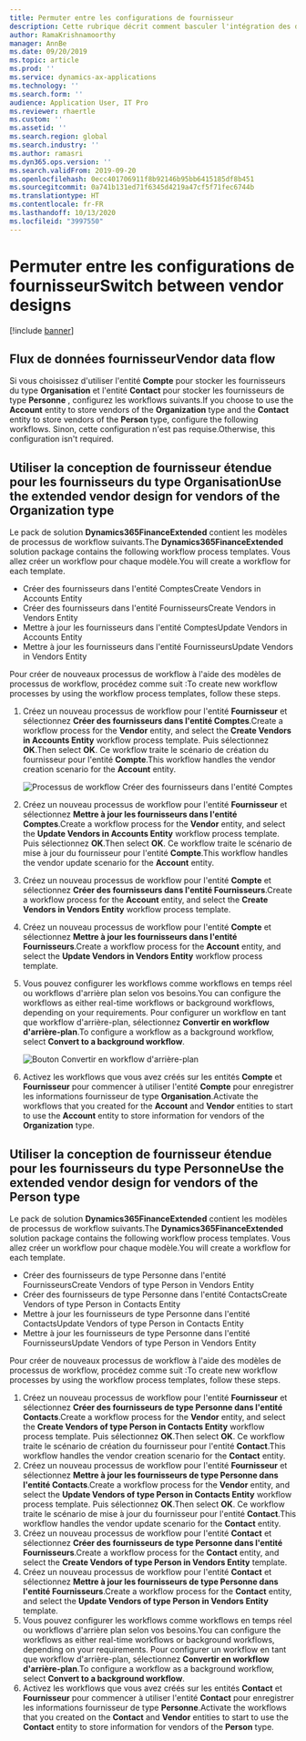 ```yaml
---
title: Permuter entre les configurations de fournisseur
description: Cette rubrique décrit comment basculer l'intégration des données fournisseur entre les applications Finance and Operations et Common Data Service.
author: RamaKrishnamoorthy
manager: AnnBe
ms.date: 09/20/2019
ms.topic: article
ms.prod: ''
ms.service: dynamics-ax-applications
ms.technology: ''
ms.search.form: ''
audience: Application User, IT Pro
ms.reviewer: rhaertle
ms.custom: ''
ms.assetid: ''
ms.search.region: global
ms.search.industry: ''
ms.author: ramasri
ms.dyn365.ops.version: ''
ms.search.validFrom: 2019-09-20
ms.openlocfilehash: 0ecc401706911f8b92146b95bb6415185df8b451
ms.sourcegitcommit: 0a741b131ed71f6345d4219a47cf5f71fec6744b
ms.translationtype: HT
ms.contentlocale: fr-FR
ms.lasthandoff: 10/13/2020
ms.locfileid: "3997550"
---
```

# <a name="switch-between-vendor-designs"></a><span data-ttu-id="d63f8-103">Permuter entre les configurations de fournisseur</span><span class="sxs-lookup"><span data-stu-id="d63f8-103">Switch between vendor designs</span></span>

[!include [banner](../../includes/banner.md)]



## <a name="vendor-data-flow"></a><span data-ttu-id="d63f8-104">Flux de données fournisseur</span><span class="sxs-lookup"><span data-stu-id="d63f8-104">Vendor data flow</span></span> 

<span data-ttu-id="d63f8-105">Si vous choisissez d'utiliser l'entité **Compte** pour stocker les fournisseurs du type **Organisation** et l'entité **Contact** pour stocker les fournisseurs de type **Personne** , configurez les workflows suivants.</span><span class="sxs-lookup"><span data-stu-id="d63f8-105">If you choose to use the **Account** entity to store vendors of the **Organization** type and the **Contact** entity to store vendors of the **Person** type, configure the following workflows.</span></span> <span data-ttu-id="d63f8-106">Sinon, cette configuration n'est pas requise.</span><span class="sxs-lookup"><span data-stu-id="d63f8-106">Otherwise, this configuration isn't required.</span></span>

## <a name="use-the-extended-vendor-design-for-vendors-of-the-organization-type"></a><span data-ttu-id="d63f8-107">Utiliser la conception de fournisseur étendue pour les fournisseurs du type Organisation</span><span class="sxs-lookup"><span data-stu-id="d63f8-107">Use the extended vendor design for vendors of the Organization type</span></span>

<span data-ttu-id="d63f8-108">Le pack de solution **Dynamics365FinanceExtended** contient les modèles de processus de workflow suivants.</span><span class="sxs-lookup"><span data-stu-id="d63f8-108">The **Dynamics365FinanceExtended** solution package contains the following workflow process templates.</span></span> <span data-ttu-id="d63f8-109">Vous allez créer un workflow pour chaque modèle.</span><span class="sxs-lookup"><span data-stu-id="d63f8-109">You will create a workflow for each template.</span></span>

+ <span data-ttu-id="d63f8-110">Créer des fournisseurs dans l'entité Comptes</span><span class="sxs-lookup"><span data-stu-id="d63f8-110">Create Vendors in Accounts Entity</span></span>
+ <span data-ttu-id="d63f8-111">Créer des fournisseurs dans l'entité Fournisseurs</span><span class="sxs-lookup"><span data-stu-id="d63f8-111">Create Vendors in Vendors Entity</span></span>
+ <span data-ttu-id="d63f8-112">Mettre à jour les fournisseurs dans l'entité Comptes</span><span class="sxs-lookup"><span data-stu-id="d63f8-112">Update Vendors in Accounts Entity</span></span>
+ <span data-ttu-id="d63f8-113">Mettre à jour les fournisseurs dans l'entité Fournisseurs</span><span class="sxs-lookup"><span data-stu-id="d63f8-113">Update Vendors in Vendors Entity</span></span>

<span data-ttu-id="d63f8-114">Pour créer de nouveaux processus de workflow à l'aide des modèles de processus de workflow, procédez comme suit :</span><span class="sxs-lookup"><span data-stu-id="d63f8-114">To create new workflow processes by using the workflow process templates, follow these steps.</span></span>

1. <span data-ttu-id="d63f8-115">Créez un nouveau processus de workflow pour l'entité **Fournisseur** et sélectionnez **Créer des fournisseurs dans l'entité Comptes**.</span><span class="sxs-lookup"><span data-stu-id="d63f8-115">Create a workflow process for the **Vendor** entity, and select the **Create Vendors in Accounts Entity** workflow process template.</span></span> <span data-ttu-id="d63f8-116">Puis sélectionnez **OK**.</span><span class="sxs-lookup"><span data-stu-id="d63f8-116">Then select **OK**.</span></span> <span data-ttu-id="d63f8-117">Ce workflow traite le scénario de création du fournisseur pour l'entité **Compte**.</span><span class="sxs-lookup"><span data-stu-id="d63f8-117">This workflow handles the vendor creation scenario for the **Account** entity.</span></span>

    ![Processus de workflow Créer des fournisseurs dans l'entité Comptes](media/create_process.png)

2. <span data-ttu-id="d63f8-119">Créez un nouveau processus de workflow pour l'entité **Fournisseur** et sélectionnez **Mettre à jour les fournisseurs dans l'entité Comptes**.</span><span class="sxs-lookup"><span data-stu-id="d63f8-119">Create a workflow process for the **Vendor** entity, and select the **Update Vendors in Accounts Entity** workflow process template.</span></span> <span data-ttu-id="d63f8-120">Puis sélectionnez **OK**.</span><span class="sxs-lookup"><span data-stu-id="d63f8-120">Then select **OK**.</span></span> <span data-ttu-id="d63f8-121">Ce workflow traite le scénario de mise à jour du fournisseur pour l'entité **Compte**.</span><span class="sxs-lookup"><span data-stu-id="d63f8-121">This workflow handles the vendor update scenario for the **Account** entity.</span></span>
3. <span data-ttu-id="d63f8-122">Créez un nouveau processus de workflow pour l'entité **Compte** et sélectionnez **Créer des fournisseurs dans l'entité Fournisseurs**.</span><span class="sxs-lookup"><span data-stu-id="d63f8-122">Create a workflow process for the **Account** entity, and select the **Create Vendors in Vendors Entity** workflow process template.</span></span>
4. <span data-ttu-id="d63f8-123">Créez un nouveau processus de workflow pour l'entité **Compte** et sélectionnez **Mettre à jour les fournisseurs dans l'entité Fournisseurs**.</span><span class="sxs-lookup"><span data-stu-id="d63f8-123">Create a workflow process for the **Account** entity, and select the **Update Vendors in Vendors Entity** workflow process template.</span></span>
5. <span data-ttu-id="d63f8-124">Vous pouvez configurer les workflows comme workflows en temps réel ou workflows d'arrière plan selon vos besoins.</span><span class="sxs-lookup"><span data-stu-id="d63f8-124">You can configure the workflows as either real-time workflows or background workflows, depending on your requirements.</span></span> <span data-ttu-id="d63f8-125">Pour configurer un workflow en tant que workflow d'arrière-plan, sélectionnez **Convertir en workflow d'arrière-plan**.</span><span class="sxs-lookup"><span data-stu-id="d63f8-125">To configure a workflow as a background workflow, select **Convert to a background workflow**.</span></span>

    ![Bouton Convertir en workflow d'arrière-plan](media/background_workflow.png)

6. <span data-ttu-id="d63f8-127">Activez les workflows que vous avez créés sur les entités **Compte** et **Fournisseur** pour commencer à utiliser l'entité **Compte** pour enregistrer les informations fournisseur de type **Organisation**.</span><span class="sxs-lookup"><span data-stu-id="d63f8-127">Activate the workflows that you created for the **Account** and **Vendor** entities to start to use the **Account** entity to store information for vendors of the **Organization** type.</span></span>

## <a name="use-the-extended-vendor-design-for-vendors-of-the-person-type"></a><span data-ttu-id="d63f8-128">Utiliser la conception de fournisseur étendue pour les fournisseurs du type Personne</span><span class="sxs-lookup"><span data-stu-id="d63f8-128">Use the extended vendor design for vendors of the Person type</span></span>

<span data-ttu-id="d63f8-129">Le pack de solution **Dynamics365FinanceExtended** contient les modèles de processus de workflow suivants.</span><span class="sxs-lookup"><span data-stu-id="d63f8-129">The **Dynamics365FinanceExtended** solution package contains the following workflow process templates.</span></span> <span data-ttu-id="d63f8-130">Vous allez créer un workflow pour chaque modèle.</span><span class="sxs-lookup"><span data-stu-id="d63f8-130">You will create a workflow for each template.</span></span>

+ <span data-ttu-id="d63f8-131">Créer des fournisseurs de type Personne dans l'entité Fournisseurs</span><span class="sxs-lookup"><span data-stu-id="d63f8-131">Create Vendors of type Person in Vendors Entity</span></span>
+ <span data-ttu-id="d63f8-132">Créer des fournisseurs de type Personne dans l'entité Contacts</span><span class="sxs-lookup"><span data-stu-id="d63f8-132">Create Vendors of type Person in Contacts Entity</span></span>
+ <span data-ttu-id="d63f8-133">Mettre à jour les fournisseurs de type Personne dans l'entité Contacts</span><span class="sxs-lookup"><span data-stu-id="d63f8-133">Update Vendors of type Person in Contacts Entity</span></span>
+ <span data-ttu-id="d63f8-134">Mettre à jour les fournisseurs de type Personne dans l'entité Fournisseurs</span><span class="sxs-lookup"><span data-stu-id="d63f8-134">Update Vendors of type Person in Vendors Entity</span></span>

<span data-ttu-id="d63f8-135">Pour créer de nouveaux processus de workflow à l'aide des modèles de processus de workflow, procédez comme suit :</span><span class="sxs-lookup"><span data-stu-id="d63f8-135">To create new workflow processes by using the workflow process templates, follow these steps.</span></span>

1. <span data-ttu-id="d63f8-136">Créez un nouveau processus de workflow pour l'entité **Fournisseur** et sélectionnez **Créer des fournisseurs de type Personne dans l'entité Contacts**.</span><span class="sxs-lookup"><span data-stu-id="d63f8-136">Create a workflow process for the **Vendor** entity, and select the **Create Vendors of type Person in Contacts Entity** workflow process template.</span></span> <span data-ttu-id="d63f8-137">Puis sélectionnez **OK**.</span><span class="sxs-lookup"><span data-stu-id="d63f8-137">Then select **OK**.</span></span> <span data-ttu-id="d63f8-138">Ce workflow traite le scénario de création du fournisseur pour l'entité **Contact**.</span><span class="sxs-lookup"><span data-stu-id="d63f8-138">This workflow handles the vendor creation scenario for the **Contact** entity.</span></span>
2. <span data-ttu-id="d63f8-139">Créez un nouveau processus de workflow pour l'entité **Fournisseur** et sélectionnez **Mettre à jour les fournisseurs de type Personne dans l'entité Contacts**.</span><span class="sxs-lookup"><span data-stu-id="d63f8-139">Create a workflow process for the **Vendor** entity, and select the **Update Vendors of type Person in Contacts Entity** workflow process template.</span></span> <span data-ttu-id="d63f8-140">Puis sélectionnez **OK**.</span><span class="sxs-lookup"><span data-stu-id="d63f8-140">Then select **OK**.</span></span> <span data-ttu-id="d63f8-141">Ce workflow traite le scénario de mise à jour du fournisseur pour l'entité **Contact**.</span><span class="sxs-lookup"><span data-stu-id="d63f8-141">This workflow handles the vendor update scenario for the **Contact** entity.</span></span>
3. <span data-ttu-id="d63f8-142">Créez un nouveau processus de workflow pour l'entité **Contact** et sélectionnez **Créer des fournisseurs de type Personne dans l'entité Fournisseurs**.</span><span class="sxs-lookup"><span data-stu-id="d63f8-142">Create a workflow process for the **Contact** entity, and select the **Create Vendors of type Person in Vendors Entity** template.</span></span>
4. <span data-ttu-id="d63f8-143">Créez un nouveau processus de workflow pour l'entité **Contact** et sélectionnez **Mettre à jour les fournisseurs de type Personne dans l'entité Fournisseurs**.</span><span class="sxs-lookup"><span data-stu-id="d63f8-143">Create a workflow process for the **Contact** entity, and select the **Update Vendors of type Person in Vendors Entity** template.</span></span>
5. <span data-ttu-id="d63f8-144">Vous pouvez configurer les workflows comme workflows en temps réel ou workflows d'arrière plan selon vos besoins.</span><span class="sxs-lookup"><span data-stu-id="d63f8-144">You can configure the workflows as either real-time workflows or background workflows, depending on your requirements.</span></span> <span data-ttu-id="d63f8-145">Pour configurer un workflow en tant que workflow d'arrière-plan, sélectionnez **Convertir en workflow d'arrière-plan**.</span><span class="sxs-lookup"><span data-stu-id="d63f8-145">To configure a workflow as a background workflow, select **Convert to a background workflow**.</span></span>
6. <span data-ttu-id="d63f8-146">Activez les workflows que vous avez créés sur les entités **Contact** et **Fournisseur** pour commencer à utiliser l'entité **Contact** pour enregistrer les informations fournisseur de type **Personne**.</span><span class="sxs-lookup"><span data-stu-id="d63f8-146">Activate the workflows that you created on the **Contact** and **Vendor** entities to start to use the **Contact** entity to store information for vendors of the **Person** type.</span></span>

